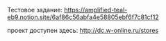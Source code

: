 Тестовое задание: https://amplified-teal-eb9.notion.site/6af86c56abfa4e58805ebf6f7c81cf12

проект доступен здесь: http://dc.w-online.ru/stores
